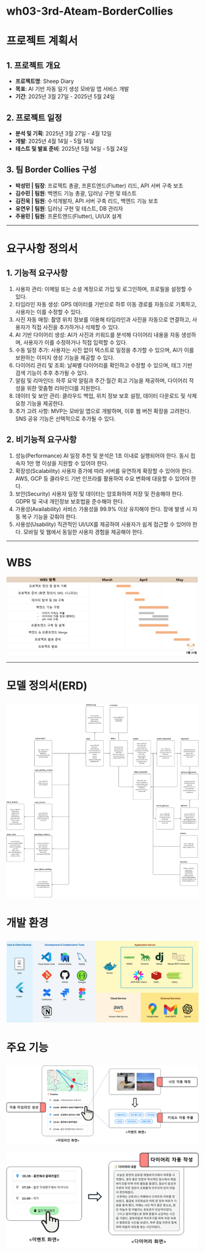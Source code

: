 # wh03-3rd-Ateam-BorderCollies

# 프로젝트 계획서

## 1. 프로젝트 개요
- **프로젝트명**: Sheep Diary
- **목표**: AI 기반 자동 일기 생성 모바일 앱 서비스 개발
- **기간**: 2025년 3월 27일 - 2025년 5월 24일

## 2. 프로젝트 일정
- **분석 및 기획**: 2025년 3월 27일 - 4월 12일
- **개발**: 2025년 4월 14일 - 5월 14일
- **테스트 및 발표 준비**: 2025년 5월 14일 - 5월 24일

## 3. 팀 Border Collies 구성
- **박성민 | 팀장**: 프로젝트 총괄, 프론트엔드(Flutter) 리드, API 서버 구축 보조
- **김수민 | 팀원**: 백엔드 기능 총괄, 딥러닝 구현 및 테스트
- **김진욱 | 팀원**: 수석개발자, API 서버 구축 리드, 백엔드 기능 보조
- **유연우 | 팀원**: 딥러닝 구현 및 테스트, DB 관리자
- **주용민 | 팀원**: 프론트엔드(Flutter), UI/UX 설계

---
# 요구사항 정의서

## 1. 기능적 요구사항
1. 사용자 관리: 이메일 또는 소셜 계정으로 가입 및 로그인하며, 프로필을 설정할 수 있다.
2. 타임라인 자동 생성: GPS 데이터를 기반으로 하루 이동 경로를 자동으로 기록하고, 사용자는 이를 수정할 수 있다.
3. 사진 자동 매칭: 촬영 위치 정보를 이용해 타임라인과 사진을 자동으로 연결하고, 사용자가 직접 사진을 추가하거나 삭제할 수 있다.
4. AI 기반 다이어리 생성: AI가 사진과 키워드를 분석해 다이어리 내용을 자동 생성하며, 사용자가 이를 수정하거나 직접 입력할 수 있다.
5. 수동 일정 추가: 사용자는 사진 없이 텍스트로 일정을 추가할 수 있으며, AI가 이를 보완하는 이미지 생성 기능을 제공할 수 있다.
6. 다이어리 관리 및 조회: 날짜별 다이어리를 확인하고 수정할 수 있으며, 태그 기반 검색 기능이 추후 추가될 수 있다.
7. 알림 및 리마인더: 하루 요약 알림과 주간·월간 회고 기능을 제공하며, 다이어리 작성을 위한 맞춤형 리마인더를 지원한다.
8. 데이터 및 보안 관리: 클라우드 백업, 위치 정보 보호 설정, 데이터 다운로드 및 삭제 요청 기능을 제공한다.
9. 추가 고려 사항: MVP는 모바일 앱으로 개발하며, 이후 웹 버전 확장을 고려한다. SNS 공유 기능은 선택적으로 추가될 수 있다.

## 2. 비기능적 요구사항
1. 성능(Performance)
AI 일정 추천 및 분석은 1초 이내로 실행되어야 한다.
동시 접속자 1만 명 이상을 지원할 수 있어야 한다.
2. 확장성(Scalability)
사용자 증가에 따라 서버를 유연하게 확장할 수 있어야 한다.
AWS, GCP 등 클라우드 기반 인프라를 활용하여 수요 변화에 대응할 수 있어야 한다.
3. 보안(Security)
사용자 일정 및 데이터는 암호화하여 저장 및 전송해야 한다.
GDPR 및 국내 개인정보 보호법을 준수해야 한다.
4. 가용성(Availability)
서비스 가용성을 99.9% 이상 유지해야 한다.
장애 발생 시 자동 복구 기능을 갖춰야 한다.
5. 사용성(Usability)
직관적인 UI/UX를 제공하여 사용자가 쉽게 접근할 수 있어야 한다.
모바일 및 웹에서 동일한 사용자 경험을 제공해야 한다.
---

# WBS

![WBS](img/wbs.png)

---
# 모델 정의서(ERD)

![ERD](img/erd.png)
---
# 개발 환경
![개발 환경](img/stack.png)
---
# 주요 기능
![주요 기능1](img/core1.png)
---
![주요 기능2](img/core2.png)